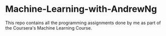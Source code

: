 # Machine-Learning-with-AndrewNg
This repo contains all the programming assignments done by me as part of the Coursera's Machine Learning Course.
